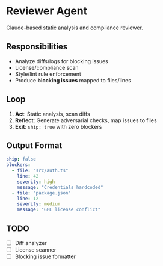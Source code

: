 # Reviewer Agent

Claude-based static analysis and compliance reviewer.

## Responsibilities

- Analyze diffs/logs for blocking issues
- License/compliance scan
- Style/lint rule enforcement
- Produce **blocking issues** mapped to files/lines

## Loop

1. **Act**: Static analysis, scan diffs
2. **Reflect**: Generate adversarial checks, map issues to files
3. **Exit**: `ship: true` with zero blockers

## Output Format

```yaml
ship: false
blockers:
  - file: "src/auth.ts"
    line: 42
    severity: high
    message: "Credentials hardcoded"
  - file: "package.json"
    line: 12
    severity: medium
    message: "GPL license conflict"
```

## TODO

- [ ] Diff analyzer
- [ ] License scanner
- [ ] Blocking issue formatter
